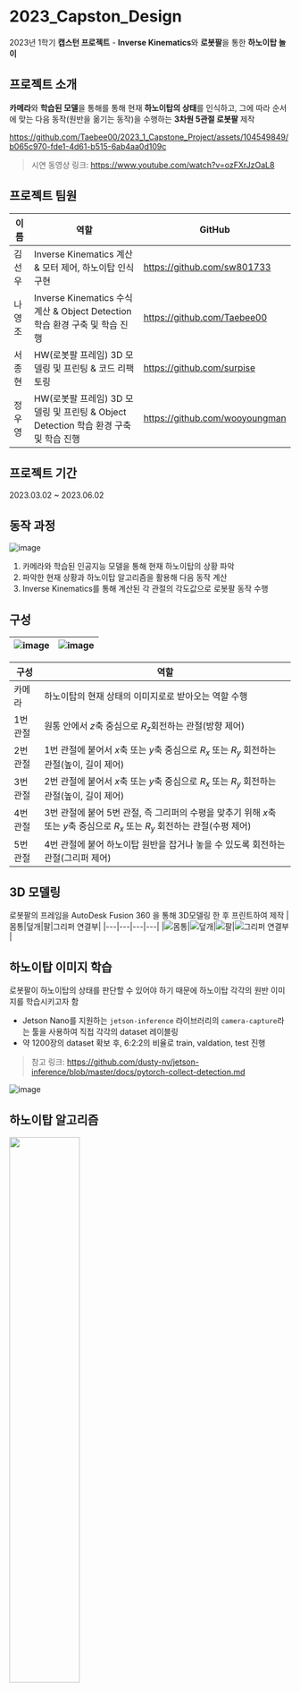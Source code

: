 # 2023_Capston_Design

2023년 1학기 **캡스턴 프로젝트** - **Inverse Kinematics**와 **로봇팔**을 통한 **하노이탑 놀이**

## 프로젝트 소개
**카메라**와 **학습된 모델**을 통해를 통해 현재 **하노이탑의 상태**를 인식하고, 그에 따라 순서에 맞는 다음 동작(원반을 옮기는 동작)을 수행하는 **3차원 5관절 로봇팔** 제작

https://github.com/Taebee00/2023_1_Capstone_Project/assets/104549849/b065c970-fde1-4d61-b515-6ab4aa0d109c

> 시연 동영상 링크: https://www.youtube.com/watch?v=ozFXrJzOaL8

## 프로젝트 팀원
|이름|역할|GitHub|
|---|---|---|
|김선우|Inverse Kinematics 계산 & 모터 제어, 하노이탑 인식 구현 |https://github.com/sw801733|
|나영조|Inverse Kinematics 수식 계산 & Object Detection 학습 환경 구축 및 학습 진행|https://github.com/Taebee00|
|서종현|HW(로봇팔 프레임) 3D 모델링 및 프린팅 & 코드 리팩토링|https://github.com/surpise|
|정우영|HW(로봇팔 프레임) 3D 모델링 및 프린팅 & Object Detection 학습 환경 구축 및 학습 진행|https://github.com/wooyoungman|

## 프로젝트 기간
2023.03.02 ~ 2023.06.02

## 동작 과정
![image](https://github.com/Taebee00/2023_1_Capstone_Project/assets/104549849/4a85fba2-e642-46bc-990d-b090e5c34f6f)
1. 카메라와 학습된 인공지능 모델을 통해 현재 하노이탑의 상황 파악
2. 파악한 현재 상황과 하노이탑 알고리즘을 활용해 다음 동작 계산
3. Inverse Kinematics를 통해 계산된 각 관절의 각도값으로 로봇팔 동작 수행

## 구성
|![image](https://github.com/Taebee00/2023_1_Capstone_Project/assets/104549849/0e3bf328-24cd-47c8-afa8-b4cc14b1d5e4)|![image](https://github.com/Taebee00/2023_1_Capstone_Project/assets/104549849/add89f6b-28b4-4804-b896-cd27cafe3a84)|
|---|---|

|구성|역할|
|---|---|
|카메라|하노이탑의 현재 상태의 이미지로로 받아오는 역할 수행|
|1번 관절|원통 안에서 $z$축 중심으로 ${R_z}$회전하는 관절(방향 제어)|
|2번 관절|1번 관절에 붙어서 $x$축 또는 $y$축 중심으로 ${R_x}$ 또는 ${R_y}$ 회전하는 관절(높이, 길이 제어)|
|3번 관절|2번 관절에 붙어서 $x$축 또는 $y$축 중심으로 ${R_x}$ 또는 ${R_y}$ 회전하는 관절(높이, 길이 제어)|
|4번 관절|3번 관절에 붙어 5번 관절, 즉 그리퍼의 수평을 맞추기 위해 $x$축 또는 $y$축 중심으로 ${R_x}$ 또는 ${R_y}$ 회전하는 관절(수평 제어)
|5번 관절|4번 관절에 붙어 하노이탑 원반을 잡거나 놓을 수 있도록 회전하는 관절(그리퍼 제어)|

## 3D 모델링
로봇팔의 프레임을 AutoDesk Fusion 360 을 통해 3D모델링 한 후 프린트하여 제작
|몸통|덮개|팔|그리퍼 연결부|
|---|---|---|---|
|![몸통](https://github.com/Taebee00/Capstone_Robot_Arm/assets/104549849/62fd2d3c-c90a-48e5-b4e3-37f964f8c54f)|![덮개](https://github.com/Taebee00/Capstone_Robot_Arm/assets/104549849/3c022401-e23d-462e-888f-298aa8991bbb)|![팔](https://github.com/Taebee00/Capstone_Robot_Arm/assets/104549849/29357338-210e-4e22-abd9-18fda63e682c)|![그리퍼 연결부](https://github.com/Taebee00/Capstone_Robot_Arm/assets/104549849/ae1919b2-e7aa-497e-a86a-a75f768e23a9)|

## 하노이탑 이미지 학습
로봇팔이 하노이탑의 상태를 판단할 수 있어야 하기 때문에 하노이탑 각각의 원반 이미지를 학습시키고자 함
- Jetson Nano를 지원하는 `jetson-inference` 라이브러리의 `camera-capture`라는 툴을 사용하여 직접 각각의 dataset 레이블링
- 약 1200장의 dataset 확보 후, 6:2:2의 비율로 train, valdation, test 진행
> 참고 링크: https://github.com/dusty-nv/jetson-inference/blob/master/docs/pytorch-collect-detection.md

![image](https://github.com/Taebee00/2023_1_Capstone_Project/assets/104549849/8d58fd02-4c8e-4edb-b661-10599e29e310)

## 하노이탑 알고리즘
<img src="https://github.com/Taebee00/2023_1_Capstone_Project/assets/104549849/52155c37-943d-45c5-a5dd-b151cc7aca94" width="50%" height="50%"/>
<br>
- 학습된 모델을 통해 모든 원반을 인식한 후, 각각의 원반의 위치 정보를 가져와서 하노이탑의 현재 상황 파악(원반 4개 기준 1~15단계)
- 현재 상황을 판단한 후, 재귀함수를 통해 하노이탑 알고리즘 수행

## Inverse Kinematics
로봇팔의 경우, 원하는 위치로 이동시키기 위해서는 각 관절의 각도를 알고 좌표를 계산하는 것(정기구학)이 아닌, 좌표가 주어졌을 때, 그에 맞는 각 관절의 각도를 계산하는**Inverse Kinematics(역기구학)**이 필요함 
> **Inverse Kinematics(역기구학)이란?**
역기구학이란 정기구학의 반대로, 관절을 가진 로봇을 원하는 좌표에 위치시키기 위해 관절의 각도를 조절하기 위한 학문을 말한다. 순기구학의 반대로, 순기구학은 관절의 각도에 따른 위치를 계산하는 것이고, 역기구학은 위치에 따른 관절의 각도를 계산하는 것이다.

- 1,2,3번 이렇게 3개의 관절을 통해 3차원 3관절 Inverse Kinematics를 계산하고, 계산한 값을 통해 4번 관절로 그리퍼의 수평을 맞춘다. 
- 2차원 2관절 Inverse Kinematics를 먼저 계산한 뒤, 그 결과를 활용하여 3차원 3관절 Inverse Kinematics를 계산하였다.

|2차원 2관절 Inverse Kinematics|3차원 3관절 Inverse Kinematics|
|---|---|
|![image](https://github.com/Taebee00/2023_1_Capstone_Project/assets/104549849/bf079a34-b618-48d7-af05-6d289893605b)|![image](https://github.com/Taebee00/2023_1_Capstone_Project/assets/104549849/7718afc1-2bd6-47d6-b79d-c4da703abd61)|
|**1. $\theta_2$ 구하기**<br>  - $cos$ 법칙 사용: $c^2=a^2+b^2-2ab{cos}C$<br>  - $(x^2+y^2)={l_1}^2+{l_2}^2-2l_1l_2cos(180-\theta_2)$<br>  - $cos(180-\theta_2)=-cos(\theta_2)$<br>  - $cos(\theta_2)=\frac{x^2+y^2-{l_1}^2-{l_2}^2}{2l_1l_2}$<br>  - $\theta_2=arccos(\frac{x^2+y^2-{l_1}^2-{l_2}^2}{2l_1l_2})$<br><br>**2. $\theta_1$ 구하기**<br>  - $sin$ 법칙 사용: $\frac{sinB}{b}=\frac{sin C}{c}$<br> - $\frac{sin\bar{\theta_1}}{l_2}=\frac{sin(180-\theta_2)}{\sqrt{x^2+y^2}}=\frac{sin(\theta_2)}{\sqrt{x^2+y^2}}$<br>  - $\bar{\theta_1}=arcsin(\frac{l_2sin(\theta_2)}{\sqrt{x^2+y^2}})$<br>  - $\theta_1=\bar{\theta_1}+\alpha$<br>  - $\alpha=arctan(\frac{y}{x})$<br>  - $\theta_1=arcsin(\frac{l_2sin(\theta_2)}{\sqrt{x^2+y^2}})+arctan(\frac{y}{x})$|**1. $\theta_0$ 구하기**<br>  - $tan(\theta_0)=\frac{y}{x}$<br>  - $\theta_0=arctan(\frac{y}{x})$<br><br>**2. $\theta_1,\theta_2$ 구하기**<br>2차원 좌표 $(\sqrt{x^2+y^2},z)$ 를 기준으로 2차원 2관절 Inverse Kinematics 진행<br>  - $\theta_2=arccos(\frac{x^2+y^2+z^2-l_1^2-l_2^2}{2l_1l_2})$<br>  - $\theta_1=arcsin(\frac{l_2*sin\theta_2}{x^2+y^2+z^2})+arctan(\frac{z}{\sqrt{x^2+y^2}})$|



